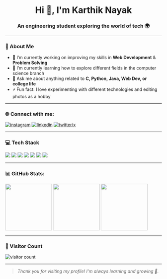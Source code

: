 <h1 align="center">Hi 👋, I'm Karthik Nayak</h1>
<h3 align="center">An engineering student exploring the world of tech 🌍</h3>

---

### 💫 About Me
- 🔭 I’m currently working on improving my skills in **Web Development** & **Problem Solving**
- 🌱 I’m currently learning how to explore different fields in the computer science branch
- 💬 Ask me about anything related to **C, Python, Java, Web Dev, or college life**
- ⚡ Fun fact: I love experimenting with different technologies and editing photos as a hobby

---

### 🌐 Connect with me:

<p align="left">
<a href="https://instagram.com/karthik490__20" target="blank"><img src="https://img.shields.io/badge/Instagram-%23E4405F.svg?style=for-the-badge&logo=Instagram&logoColor=white" alt="instagram" /></a>
<a href="https://www.linkedin.com/in/karthik-nayak-b90105306" target="blank"><img src="https://img.shields.io/badge/LinkedIn-%230077B5.svg?style=for-the-badge&logo=linkedin&logoColor=white" alt="linkedin" /></a>
<a href="https://x.com/karthiknayak26" target="blank"><img src="https://img.shields.io/badge/X-black.svg?style=for-the-badge&logo=X&logoColor=white" alt="twitter/x" /></a>
</p>

---

### 💻 Tech Stack

<p align="left">
  <img src="https://img.shields.io/badge/c-%2300599C.svg?style=for-the-badge&logo=c&logoColor=white" />
  <img src="https://img.shields.io/badge/c++-%2300599C.svg?style=for-the-badge&logo=c%2B%2B&logoColor=white" />
  <img src="https://img.shields.io/badge/java-%23ED8B00.svg?style=for-the-badge&logo=openjdk&logoColor=white" />
  <img src="https://img.shields.io/badge/python-3670A0?style=for-the-badge&logo=python&logoColor=ffdd54" />
  <img src="https://img.shields.io/badge/apache-%23D42029.svg?style=for-the-badge&logo=apache&logoColor=white" />
  <img src="https://img.shields.io/badge/mysql-%2300000f.svg?style=for-the-badge&logo=mysql&logoColor=white" />
  <img src="https://img.shields.io/badge/adobe-%23FF0000.svg?style=for-the-badge&logo=adobe&logoColor=white" />
</p>

---

### 📊 GitHub Stats:

<p align="left">
  <img src="https://github-readme-stats.vercel.app/api?username=Karthiknayak26&theme=radical&hide_border=false&include_all_commits=true&count_private=true" height="150" />
  <img src="https://github-readme-streak-stats.herokuapp.com/?user=Karthiknayak26&theme=radical&hide_border=false" height="150" />
  <img src="https://github-readme-stats.vercel.app/api/top-langs/?username=Karthiknayak26&theme=radical&hide_border=false&include_all_commits=true&count_private=true&layout=compact" height="150" />
</p>

---

### 🧭 Visitor Count
<p align="left">
  <img src="https://visitcount.itsvg.in/api?id=Karthiknayak26&icon=0&color=0" alt="visitor count"/>
</p>

---

> *Thank you for visiting my profile! I'm always learning and growing 🚀.*

